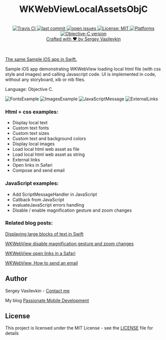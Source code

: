 <h1 align="center">WKWebViewLocalAssetsObjC</h1>

<br />

<div align="center">
<!-- Travis CI -->
<a href="https://travis-ci.org/vasilevkin/WKWebViewLocalAssetsObjC">
<img src="https://travis-ci.org/vasilevkin/WKWebViewLocalAssetsObjC.svg?branch=master" alt="Travis CI">

<!-- Last commit -->
<a href="https://github.com/vasilevkin/WKWebViewLocalAssetsObjC/commits/master">
<img src="https://img.shields.io/github/last-commit/vasilevkin/WKWebViewLocalAssetsObjC.svg" alt="last commit">

<!-- Open issues -->
<a href="https://github.com/vasilevkin/WKWebViewLocalAssetsObjC/issues">
<img src="https://img.shields.io/github/issues-raw/vasilevkin/WKWebViewLocalAssetsObjC.svg" alt="open issues">

<!-- License: MIT -->
<a href="https://opensource.org/licenses/MIT">
<img src="https://img.shields.io/badge/License-MIT-yellow.svg" alt="License: MIT">

<!-- Platforms -->
<a href="https://developer.apple.com/develop/">
<img src="https://img.shields.io/badge/platform-iOS-lightgrey.svg" alt="Platforms">

<!-- Objective-C version -->
<a href="https://developer.apple.com/swift/">
<img src="https://img.shields.io/badge/language-Objective--C-orange.svg?style=flat" alt="Objective-C version">
</div>

<div align="center">
<sub><a href="https://svasilevkin.wordpress.com/">Crafted with ❤︎ by Sergey Vasilevkin</a></sub>
</div>

<br />

<br />


[The same Sample iOS app in Swift.](https://github.com/vasilevkin/WKWebViewLocalAssets)


Sample iOS app demonstrating WKWebView loading local html file (with css style and images) and calling Javascript code.
UI is implemented in code, without any storyboard, xib or nib files.

Language: Objective C.

![FontsExample](Images/FontsExample.png)
![ImagesExample](Images/ImagesExample.png)
![JavaScriptMessage](Images/JavaScriptMessage.png)
![ExternalLinks](Images/ExternalLinks.png)

### Html + css examples:

* Display local text
* Custom text fonts
* Custom text sizes
* Custom text and background colors
* Display local images
* Load local html web asset as file
* Load local html web asset as string
* External links
* Open links in Safari
* Compose and send email

### JavaScript examples:

* Add ScriptMessageHandler in JavaScript
* Callback from JavaScript
* evaluateJavaScript errors handling
* Disable / enable magnification gesture and zoom changes

### Related blog posts:
[Displaying large blocks of text in Swift](https://svasilevkin.wordpress.com/2019/03/03/displaying-large-blocks-of-text-in-swift/)

[WKWebView disable magnification gesture and zoom changes](https://svasilevkin.wordpress.com/2019/03/03/wkwebview-disable-magnification-gesture-and-zoom-changes/)

[WKWebView open links in a Safari](https://svasilevkin.wordpress.com/2019/03/08/wkwebview-open-links-in-a-safari/)

[WKWebView, How to send an email](https://svasilevkin.wordpress.com/2019/03/08/wkwebview-how-to-send-an-email/)


## Author

Sergey Vasilevkin - [Contact me](https://svasilevkin.wordpress.com/contact-me/)

My blog
[Passionate Mobile Development](https://svasilevkin.wordpress.com/blog/)

## License

This project is licensed under the MIT License - see the [LICENSE](LICENSE) file for details